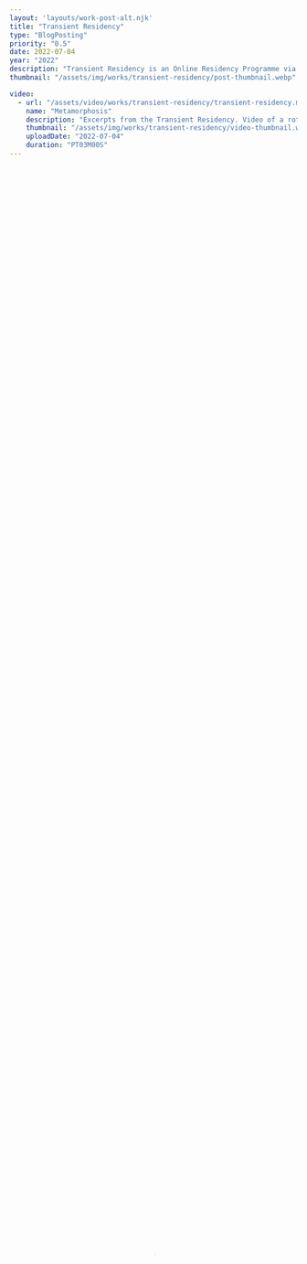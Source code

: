 ```yaml
---
layout: 'layouts/work-post-alt.njk'
title: "Transient Residency"
type: "BlogPosting"
priority: "0.5"
date: 2022-07-04
year: "2022"
description: "Transient Residency is an Online Residency Programme via Instagram, supporting creatives who explore the relationship between Art & Technology. During this residency I shared works from a recent work in progress project called <i>Metamorphosis</i>. Metamorphosis being the transformation, change and growth of something, this project is interested in those concepts of change specific to the human condition."
thumbnail: "/assets/img/works/transient-residency/post-thumbnail.webp"

video:
  - url: "/assets/video/works/transient-residency/transient-residency.m4v"
    name: "Metamorphosis"
    description: "Excerpts from the Transient Residency. Video of a rotating 3D models."
    thumbnail: "/assets/img/works/transient-residency/video-thumbnail.webp"
    uploadDate: "2022-07-04"
    duration: "PT03M00S"
---
```


<video width="100%" height="100%" controls controlsList="nodownload" poster="{{ video[0].thumbnail }}">
    <source src="{{ video[0].url }}" type="video/mp4">
    Your browser does not support the video tag.
</video>
<figcaption>
    "{{ video[0].name }}". {{ video[0].description }}.
</figcaption>

<br>

<p class="indent">Transient Residency is an Online Residency Programme via Instagram, supporting creatives who explore the relationship between Art & Technology. During this residency I shared works from a recent work in progress project called <i>Metamorphosis</i>. Metamorphosis being the transformation, change and growth of something, this project is interested in those concepts of change specific to the human condition.</p>

<p>Exploring ideas such as posthumanism and transhumanism, bodily augmentation, cybernetics and biomechanics. This project explores those ideas through the lens of science-fiction and fantasy. How these ideas present themselves in fiction and how they depict the enhancement of humanity, for example like the enxtention and longevity of human life or technological advancements which can aid and improve on the body.</p>

<p><i>Metamorphosis</i> also reflects on the relationship with my own body and the concerns I have with hereditary conditions and the fragilities that come with growing older. With fantastical post-humanism in mind, I imagined these potential machine, these vessel-like chrysalis whose potential and purpose has not yet been fully realised. They could be for traversing space, or interdimensional cryostasis pods, or multi-purpose bespoke chambers to heal all ailments. Or even personal personal bunker armours to out live a potential armageddon.</p>

<br>

<p><i class="fa-solid fa-star-of-life icon-accent"></i> Transient Residency <a href="https://www.transienttt.co.uk/about" target="_blank" rel="noopener">Website</a> <sup><i class="fa-solid fa-arrow-up-right-from-square icon-grey"></i></sup></p>
<p><i class="fa-solid fa-star-of-life icon-accent"></i> Transient Residency <a href="https://www.instagram.com/t.ransienttt/" target="_blank" rel="noopener">Instagram</a> <sup><i class="fa-solid fa-arrow-up-right-from-square icon-grey"></i></sup></p>

<br>
<br>